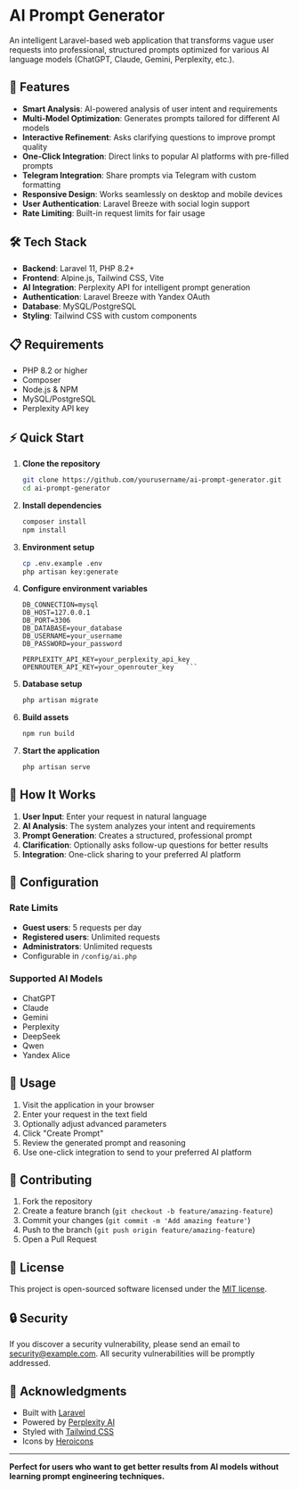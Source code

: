 # AI Prompt Generator

An intelligent Laravel-based web application that transforms vague user requests into professional, structured prompts optimized for various AI language models (ChatGPT, Claude, Gemini, Perplexity, etc.).

## 🚀 Features

- **Smart Analysis**: AI-powered analysis of user intent and requirements
- **Multi-Model Optimization**: Generates prompts tailored for different AI models
- **Interactive Refinement**: Asks clarifying questions to improve prompt quality
- **One-Click Integration**: Direct links to popular AI platforms with pre-filled prompts
- **Telegram Integration**: Share prompts via Telegram with custom formatting
- **Responsive Design**: Works seamlessly on desktop and mobile devices
- **User Authentication**: Laravel Breeze with social login support
- **Rate Limiting**: Built-in request limits for fair usage

## 🛠 Tech Stack

- **Backend**: Laravel 11, PHP 8.2+
- **Frontend**: Alpine.js, Tailwind CSS, Vite
- **AI Integration**: Perplexity API for intelligent prompt generation
- **Authentication**: Laravel Breeze with Yandex OAuth
- **Database**: MySQL/PostgreSQL
- **Styling**: Tailwind CSS with custom components

## 📋 Requirements

- PHP 8.2 or higher
- Composer
- Node.js & NPM
- MySQL/PostgreSQL
- Perplexity API key

## ⚡ Quick Start

1. **Clone the repository**
   ```bash
   git clone https://github.com/yourusername/ai-prompt-generator.git
   cd ai-prompt-generator
   ```

2. **Install dependencies**
   ```bash
   composer install
   npm install
   ```

3. **Environment setup**
   ```bash
   cp .env.example .env
   php artisan key:generate
   ```

4. **Configure environment variables**
   ```env
   DB_CONNECTION=mysql
   DB_HOST=127.0.0.1
   DB_PORT=3306
   DB_DATABASE=your_database
   DB_USERNAME=your_username
   DB_PASSWORD=your_password
   
   PERPLEXITY_API_KEY=your_perplexity_api_key
   OPENROUTER_API_KEY=your_openrouter_key   ```

5. **Database setup**
   ```bash
   php artisan migrate
   ```

6. **Build assets**
   ```bash
   npm run build
   ```

7. **Start the application**
   ```bash
   php artisan serve
   ```

## 🎯 How It Works

1. **User Input**: Enter your request in natural language
2. **AI Analysis**: The system analyzes your intent and requirements
3. **Prompt Generation**: Creates a structured, professional prompt
4. **Clarification**: Optionally asks follow-up questions for better results
5. **Integration**: One-click sharing to your preferred AI platform

## 🔧 Configuration

### Rate Limits
- **Guest users**: 5 requests per day
- **Registered users**: Unlimited requests
- **Administrators**: Unlimited requests
- Configurable in `/config/ai.php`

### Supported AI Models
- ChatGPT
- Claude
- Gemini
- Perplexity
- DeepSeek
- Qwen
- Yandex Alice

## 📱 Usage

1. Visit the application in your browser
2. Enter your request in the text field
3. Optionally adjust advanced parameters
4. Click "Create Prompt"
5. Review the generated prompt and reasoning
6. Use one-click integration to send to your preferred AI platform

## 🤝 Contributing

1. Fork the repository
2. Create a feature branch (`git checkout -b feature/amazing-feature`)
3. Commit your changes (`git commit -m 'Add amazing feature'`)
4. Push to the branch (`git push origin feature/amazing-feature`)
5. Open a Pull Request

## 📄 License

This project is open-sourced software licensed under the [MIT license](https://opensource.org/licenses/MIT).

## 🔒 Security

If you discover a security vulnerability, please send an email to [security@example.com](mailto:security@example.com). All security vulnerabilities will be promptly addressed.

## 🙏 Acknowledgments

- Built with [Laravel](https://laravel.com)
- Powered by [Perplexity AI](https://perplexity.ai)
- Styled with [Tailwind CSS](https://tailwindcss.com)
- Icons by [Heroicons](https://heroicons.com)

---

**Perfect for users who want to get better results from AI models without learning prompt engineering techniques.**
